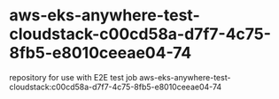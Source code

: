 # aws-eks-anywhere-test-cloudstack-c00cd58a-d7f7-4c75-8fb5-e8010ceeae04-74
repository for use with E2E test job aws-eks-anywhere-test-cloudstack:c00cd58a-d7f7-4c75-8fb5-e8010ceeae04-74
